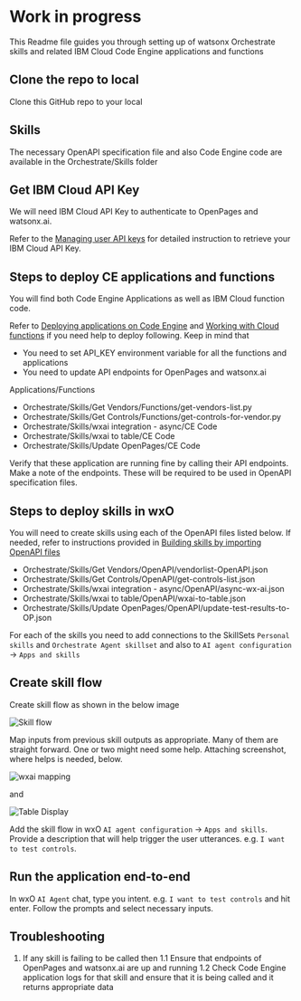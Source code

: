 # Work in progress

This Readme file guides you through setting up of watsonx Orchestrate skills and related IBM Cloud Code Engine applications and functions

## Clone the repo to local
Clone this GitHub repo to your local

## Skills
The necessary OpenAPI specification file and also Code Engine code are available in the Orchestrate/Skills folder

## Get IBM Cloud API Key

We will need IBM Cloud API Key to authenticate to OpenPages and watsonx.ai. 

Refer to the [Managing user API keys](https://cloud.ibm.com/docs/account?topic=account-userapikey&interface=ui) for detailed instruction to retrieve your IBM Cloud API Key.

## Steps to deploy CE applications and functions

You will find both Code Engine Applications as well as IBM Cloud function code. 

Refer to [Deploying applications on Code Engine](https://cloud.ibm.com/docs/codeengine?topic=codeengine-deploy-app-tutorial) and [Working with Cloud functions](https://cloud.ibm.com/docs/codeengine?topic=codeengine-fun-work) if you need help to deploy following. Keep in mind that 
- You need to set API_KEY environment variable for all the functions and applications
- You need to update API endpoints for OpenPages and watsonx.ai

Applications/Functions
- Orchestrate/Skills/Get Vendors/Functions/get-vendors-list.py
- Orchestrate/Skills/Get Controls/Functions/get-controls-for-vendor.py
- Orchestrate/Skills/wxai integration - async/CE Code
- Orchestrate/Skills/wxai to table/CE Code
- Orchestrate/Skills/Update OpenPages/CE Code

Verify that these application are running fine by calling their API endpoints. Make a note of the endpoints. These will be required to be used in OpenAPI specification files.

## Steps to deploy skills in wxO

You will need to create skills using each of the OpenAPI files listed below. If needed, refer to instructions provided in [Building skills by importing OpenAPI files](https://www.ibm.com/docs/en/watsonx/watson-orchestrate/current?topic=flows-building-skills-by-importing-openapi-files) 

- Orchestrate/Skills/Get Vendors/OpenAPI/vendorlist-OpenAPI.json
- Orchestrate/Skills/Get Controls/OpenAPI/get-controls-list.json
- Orchestrate/Skills/wxai integration - async/OpenAPI/async-wx-ai.json
- Orchestrate/Skills/wxai to table/OpenAPI/wxai-to-table.json
- Orchestrate/Skills/Update OpenPages/OpenAPI/update-test-results-to-OP.json

For each of the skills you need to add connections to the SkillSets `Personal skills` and `Orchestrate Agent skillset` and also to `AI agent configuration` -> `Apps and skills`

## Create skill flow

Create skill flow as shown in the below image

![Skill flow](./images/skill-flow.png "Skill flow")

Map inputs from previous skill outputs as appropriate. Many of them are straight forward. One or two might need some help. Attaching screenshot, where helps is needed, below.

![wxai mapping](./images/wxai-mapping.png "wxai mapping")

and 

![Table Display](./images/table-display.png "Table Display")

Add the skill flow in wxO `AI agent configuration` -> `Apps and skills`. Provide a description that will help trigger the user utterances. e.g. `I want to test controls`.

## Run the application end-to-end

In wxO `AI Agent` chat, type you intent. e.g. `I want to test controls` and hit enter. Follow the prompts and select necessary inputs.

## Troubleshooting

1. If any skill is failing to be called then
1.1 Ensure that endpoints of OpenPages and watsonx.ai are up and running
1.2 Check Code Engine application logs for that skill and ensure that it is being called and it returns appropriate data

